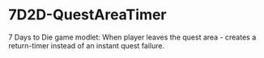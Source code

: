 # 7D2D-QuestAreaTimer
7 Days to Die game modlet: When player leaves the quest area - creates a return-timer instead of an instant quest failure.
